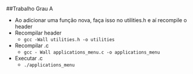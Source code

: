 ##Trabalho Grau A

- Ao adicionar uma função nova, faça isso no utilities.h e aí recompile o header
- Recompilar header
  - ```gcc -Wall utilities.h -o utilities```
- Recompilar .c 
  - ```gcc - Wall applications_menu.c -o applications_menu```
- Executar .c
  - ```./applications_menu```
